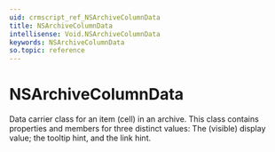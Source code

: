 ```yaml
---
uid: crmscript_ref_NSArchiveColumnData
title: NSArchiveColumnData
intellisense: Void.NSArchiveColumnData
keywords: NSArchiveColumnData
so.topic: reference
---
```


# NSArchiveColumnData

Data carrier class for an item (cell) in an archive. This class contains properties and members for three distinct values: The (visible) display value; the tooltip hint, and the link hint.
